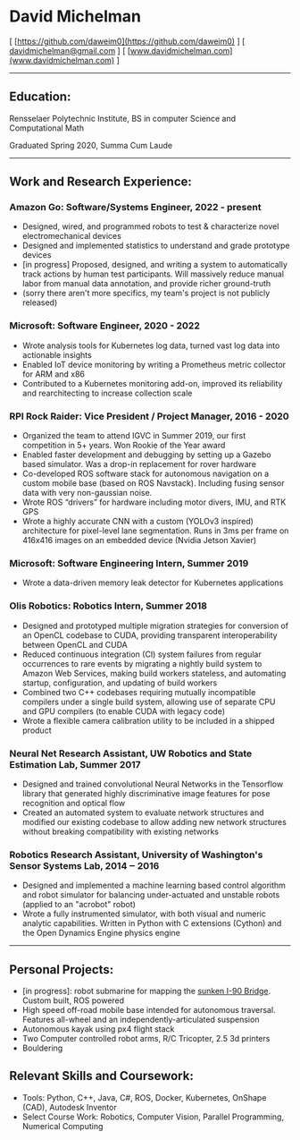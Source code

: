# David Michelman

[ [https://github.com/daweim0](https://github.com/daweim0) ] [ [davidmichelman@gmail.com](mailto:davidmichelman@gmail.com) ] [ [www.davidmichelman.com](www.davidmichelman.com) ]

---

## Education: 
Rensselaer Polytechnic Institute, BS in computer Science and Computational Math

Graduated Spring 2020, Summa Cum Laude

---

## Work and Research Experience:

### Amazon Go: Software/Systems Engineer, 2022 - present
* Designed, wired, and programmed robots to test & characterize novel electromechanical devices
* Designed and implemented statistics to understand and grade prototype devices
* [in progress] Proposed, designed, and writing a system to automatically track actions by human test participants. Will massively reduce manual labor from manual data annotation, and provide richer ground-truth
* (sorry there aren't more specifics, my team's project is not publicly released)

### Microsoft: Software Engineer, 2020 - 2022
* Wrote analysis tools for Kubernetes log data, turned vast log data into actionable insights
* Enabled IoT device monitoring by writing a Prometheus metric collector for ARM and x86
* Contributed to a Kubernetes monitoring add-on, improved its reliability and rearchitecting to increase collection scale

### RPI Rock Raider: Vice President / Project Manager, 2016 - 2020
* Organized the team to attend IGVC in Summer 2019, our first competition in 5+ years. Won Rookie of the Year award
* Enabled faster development and debugging by setting up a Gazebo based simulator. Was a drop-in replacement for rover hardware
* Co-developed ROS software stack for autonomous navigation on a custom mobile base (based on ROS Navstack). Including fusing sensor data with very non-gaussian noise.
* Wrote ROS “drivers” for hardware including motor divers, IMU, and RTK GPS
* Wrote a highly accurate CNN with a custom (YOLOv3 inspired) architecture for pixel-level lane segmentation. Runs in 3ms per frame on 416x416 images on an embedded device (Nvidia Jetson Xavier)

### Microsoft: Software Engineering Intern, Summer 2019
* Wrote a data-driven memory leak detector for Kubernetes applications

### Olis Robotics: Robotics Intern, Summer 2018
* Designed and prototyped multiple migration strategies for conversion of an OpenCL codebase to CUDA, providing transparent interoperability between OpenCL and CUDA
* Reduced continuous integration (CI) system failures from regular occurrences to rare events by migrating a nightly build system to Amazon Web Services, making build workers stateless, and automating startup, configuration, and updating of build workers
* Combined two C++ codebases requiring mutually incompatible compilers under a single build system, allowing use of separate CPU and GPU compilers (to enable CUDA with legacy code)
* Wrote a flexible camera calibration utility to be included in a shipped product

### Neural Net Research Assistant, UW Robotics and State Estimation Lab, Summer 2017
* Designed and trained convolutional Neural Networks in the Tensorflow library that generated highly discriminative image features for pose recognition and optical flow
* Created an automated system to evaluate network structures and modified our existing codebase to allow adding new network structures without breaking compatibility with existing networks

### Robotics Research Assistant, University of Washington's Sensor Systems Lab, 2014 ‒ 2016
* Designed and implemented a machine learning based control algorithm and robot simulator for balancing under-actuated and unstable robots (applied to an "acrobot" robot)
* Wrote a fully instrumented simulator, with both visual and numeric analytic capabilities. Written in Python with C extensions (Cython) and the Open Dynamics Engine physics engine

---

## Personal Projects:
* [in progress]: robot submarine for mapping the [sunken I-90 Bridge](https://kuow.org/stories/looking-back-thanksgiving-flood-sinks-old-i-90-bridge/). Custom built, ROS powered
* High speed off-road mobile base intended for autonomous traversal. Features all-wheel and an independently-articulated suspension
* Autonomous kayak using px4 flight stack
* Two Computer controlled robot arms, R/C Tricopter, 2.5 3d printers
* Bouldering

## Relevant Skills and Coursework:
* Tools: Python, C++, Java, C#, ROS, Docker, Kubernetes, OnShape (CAD), Autodesk Inventor
* Select Course Work: Robotics, Computer Vision, Parallel Programming, Numerical Computing
